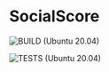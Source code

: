 # SocialScore

![BUILD (Ubuntu 20.04)](https://github.com/alekseinovikov/SocialScore/workflows/BUILD%20(Ubuntu%2020.04)/badge.svg)

![TESTS (Ubuntu 20.04)](https://github.com/alekseinovikov/SocialScore/workflows/TESTS%20(Ubuntu%2020.04)/badge.svg)
